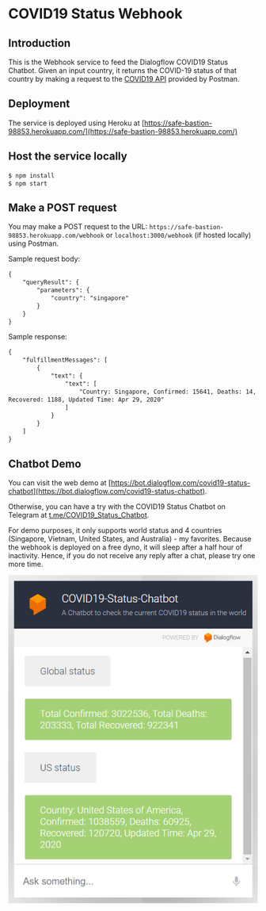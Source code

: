 # COVID19 Status Webhook

## Introduction

This is the Webhook service to feed the Dialogflow COVID19 Status Chatbot.
Given an input country, it returns the COVID-19 status of that country by making a request to the 
[COVID19 API](https://documenter.getpostman.com/view/10808728/SzS8rjbc?version=latest) provided by Postman.

## Deployment

The service is deployed using Heroku at [https://safe-bastion-98853.herokuapp.com/](https://safe-bastion-98853.herokuapp.com/)

## Host the service locally

```
$ npm install
$ npm start
```

## Make a POST request

You may make a POST request to the URL: `https://safe-bastion-98853.herokuapp.com/webhook` or `localhost:3000/webhook` (if hosted locally) using Postman.

Sample request body:
```
{
    "queryResult": {
        "parameters": {
            "country": "singapore"
        }
    }
}
```

Sample response:
```
{
    "fulfillmentMessages": [
        {
            "text": {
                "text": [
                    "Country: Singapore, Confirmed: 15641, Deaths: 14, Recovered: 1188, Updated Time: Apr 29, 2020"
                ]
            }
        }
    ]
}
```

## Chatbot Demo

You can visit the web demo at [https://bot.dialogflow.com/covid19-status-chatbot](https://bot.dialogflow.com/covid19-status-chatbot).

Otherwise, you can have a try with the COVID19 Status Chatbot on Telegram at [t.me/COVID19_Status_Chatbot](t.me/COVID19_Status_Chatbot).

For demo purposes, it only supports world status and 4 countries (Singapore, Vietnam, United States, and Australia) - my favorites.
Because the webhook is deployed on a free dyno, it will sleep after a half hour of inactivity.
Hence, if you do not receive any reply after a chat, please try one more time.

<p align="center">
  <img src="./chatbot_demo.png" alt="Chatbot Demo" />
</p>
